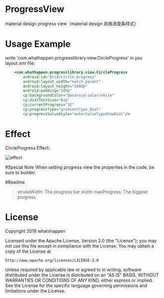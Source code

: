 # ProgressView
material design progress view（material design 风格进度条样式）

# Usage Example

write 'com.whathappen.progresslibrary.view.CircleProgress' in you layout.xml file:

```xml
	<com.whathappen.progresslibrary.view.CircleProgress
        android:id="@+id/circle_progress"
        android:layout_width="match_parent"
        android:layout_height="200dp"
        android:padding="10dp"
        cp:backgroundColor="@android:color/white"
        cp:dialTextSize="8sp"
        cp:currentProgress="32"
        cp:progressType="gradientType_Dial"
        cp:progressValueStyle="outerValueTypeShowDial"/>
```

# Effect
CircleProgress Effect:

![effect](https://github.com/whatshappen/ProgressView/blob/master/screen_shot/dialogStyle.gif)

#Special Note
When setting progress view the properties in the code, be sure to builder.

#Readme
> strokeWidth: The progress bar width
> maxProgress: The biggest progress


# License
Copyright 2018 whatshappen

Licensed under the Apache License, Version 2.0 (the "License");
you may not use this file except in compliance with the License.
You may obtain a copy of the License at

    http://www.apache.org/licenses/LICENSE-2.0

Unless required by applicable law or agreed to in writing, software
distributed under the License is distributed on an "AS IS" BASIS,
WITHOUT WARRANTIES OR CONDITIONS OF ANY KIND, either express or implied.
See the License for the specific language governing permissions and
limitations under the License.
